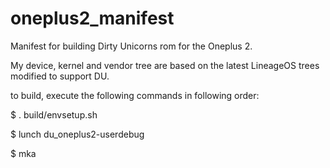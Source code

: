 # oneplus2_manifest
Manifest for building Dirty Unicorns rom for the Oneplus 2.

My device, kernel and vendor tree are based on the latest LineageOS trees modified to support DU.

to build, execute the following commands in following order:

$ . build/envsetup.sh

$ lunch du_oneplus2-userdebug

$ mka
